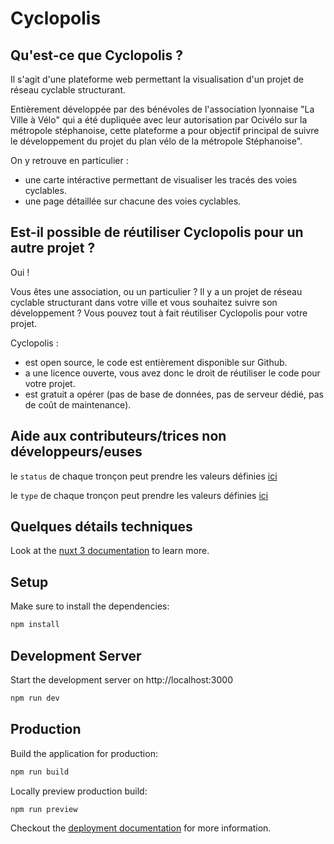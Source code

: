 # Cyclopolis

## Qu'est-ce que Cyclopolis ?
Il s'agit d'une plateforme web permettant la visualisation d'un projet de réseau cyclable structurant.

Entièrement développée par des bénévoles de l'association lyonnaise "La Ville à Vélo" qui a été dupliquée avec leur autorisation par Ocivélo sur la métropole stéphanoise, cette plateforme a pour objectif principal de suivre le développement du projet du plan vélo de la métropole Stéphanoise".

On y retrouve en particulier :
- une carte intéractive permettant de visualiser les tracés des voies cyclables.
- une page détaillée sur chacune des voies cyclables.

## Est-il possible de réutiliser Cyclopolis pour un autre projet ?

Oui !

Vous êtes une association, ou un particulier ? Il y a un projet de réseau cyclable structurant dans votre ville et vous souhaitez suivre son développement ? Vous pouvez tout à fait réutiliser Cyclopolis pour votre projet.

Cyclopolis :
- est open source, le code est entièrement disponible sur Github.
- a une licence ouverte, vous avez donc le droit de réutiliser le code pour votre projet.
- est gratuit a opérer (pas de base de données, pas de serveur dédié, pas de coût de maintenance).

## Aide aux contributeurs/trices non développeurs/euses

le `status` de chaque tronçon peut prendre les valeurs définies [ici](types/index.ts#L13)

le `type` de chaque tronçon peut prendre les valeurs définies [ici](types/index.ts#L1)


## Quelques détails techniques
Look at the [nuxt 3 documentation](https://v3.nuxtjs.org) to learn more.

## Setup

Make sure to install the dependencies:

```bash
npm install
```

## Development Server

Start the development server on http://localhost:3000

```bash
npm run dev
```

## Production

Build the application for production:

```bash
npm run build
```

Locally preview production build:

```bash
npm run preview
```

Checkout the [deployment documentation](https://v3.nuxtjs.org/guide/deploy/presets) for more information.
